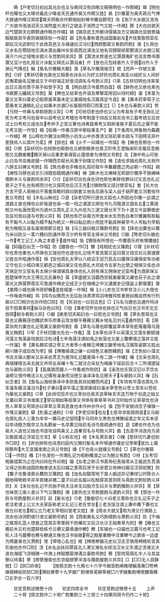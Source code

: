 <!-- { "loadSidebar": true } -->
　　晧【戸老切日初出其光白也又与皓同汉有四皓又晧晧明也一作颢皜】曍【明也旰也曜也又太曍伏羲氏少曍金天氏通作昊又作颢又姓】昊【尔雅夏为昊天疏元气博大貌通作曍汉郑崇曍天罔极亦作颢相如封禅书肇自颢穹】浩【浩汗大水貌又浩浩广大貌书浩浩滔天又浩然盛大流行之貌孟子浩然之气又姓一作澔】颢【大也白貌天边气楚辞天白颢颢通作晧亦作皜】镐【镐京武王所都诗侵镐及方又镐镐光显貌景福殿赋故其华表则镐镐铄铄一作鄗】鄗【邑名春秋晋邑战国属赵左齐伐晋取邢栾任鄗后汉光武即位于此改高邑又与镐通后汉冯衍西顾鄷鄗又肴韵药韵】滈【久雨也又水名在鄠括地志滈水源出雍州长安县西北滈池又地名羽猎赋经萦酆滈又水貌江赋滈汗六州之域惟水貌义与觉韵同余异】灏【灏溔水势逺也又灏灏夷旷也法言商书灏灏又豆汁也礼用豆汁沐髪又释氏以灏浴身】夰【放也元包经泰夰入于囦曰夰入于渊元气降也】鰝【鱼名尔雅鰝大鰕】薃【草名尔雅薃侯莎】唬【虎声一作虓又豪韵】○好【黒袄切善也美也又相善也诗永以为好又好防也周礼琬圭以结好又人间好武夷君曲名见脞说又于中好端正好皆词调名与号韵义异】○杲【古袄切明也诗杲杲出日又高也管子杲乎如登乎天】暠【明白貌汉书暠然白首】缟【鲜色也又练也素也书厥篚元纎缟又号韵】菒【稗也又枯草也齐语及寒撃菜除田以待时耕】稾【禾茎为稾又文草曰稾史记屈原属草稾未定又稾城地名汉属真定今县】槀【槀本药草荀子兰茝槀本又通槁礼记止如槀木亦通□长笛赋持箭□而茎立】□【木也与豪韵义异】笴【弓材一作槀与旱韵哿韵义异】○考【可袄切老也终也又父为考易有子考无咎礼记死为考又考问也易中以自考也又考稽也书考制度于四岳又核实也书三载考绩又后世试士曰考校又成也左考仲子之宫又撃也诗弗鼓弗考又瑕衅淮南子夏后氏之璜不能无考又姓一作攷】槁【枯槁一作槀汉房中歌枯槀复产】薧【干鱼周礼辨鱼物为鱻薧一作槁】栲【山樗也尔雅注似樗色小白生山中亦类漆又陆玑草木疏与下田樗无异叶差狭呉人以其叶为茗】拷【掠也】燺【火干一曰燥也一作熇】祰【祷也告祭也一作禞】○倒【朶袄切仆也倾倒也颠倒也又絶倒极笑也晋卫玠传王澄每闻玠言辄叹息絶倒又北魏崔瞻魏天保以后重吏事谓容止蕴借者为潦倒又号韵】岛【海中有山可依止曰岛书岛夷皮服一作隯西京赋长风激于别隯又作防】祷【请也求福也周礼太祝作六辞五曰祷又号韵】捣【筑也舂也手椎也礼捣珍取牛羊麋鹿麕之肉必脄一作捣】禂【祷性马祭也说文引诗既伯既禂通作祷】梼【断木也又梼昧无知貌尔雅序不揆梼昧惟断木义与豪韵同余异】○讨【妥袄切治也诛也诃也除也奉辞伐罪曰讨又去也礼记君子之于礼也有顺而讨也又探究也后汉王充讨摘物情又招讨使官名】套【长大也方言不受人笼络曰不落套简略时趋曰脱套又地名后唐与梁人战于胡芦套又河套俗作套又号韵】槄【木名山楸也】○道【朶老切所行道也又蹈也人所蹈也尔雅一达谓之道路又直也理也众妙皆道也易一隂一阳之谓道又顺也书九河既道又国名左江黄道柏又州名唐改营州为道州又周礼正义九州总为三道又唐分天下为十道又今监察御史及监司皆曰道与号韵义异】稻【稌也有芒谷南方所食米水生而色白者尔雅翼稻有黏有不黏今人以黏为穤不黏为秔又一种曰籼比秔小而犹不黏其种甚早今人号籼为早稻秔为晚稻又县名属琅琊郡又姓】駣【马三嵗曰駣又篠韵号韵】防【择也治粟也以粟为米曰防又一茎六穗曰防通作导汉少府有导官主择米又号韵】○脑【弩老切头髄也一作考工记工人角之本蹙于或作垴】恼【懊恼有所恨也一作憹晋乐府有懊憹曲】碯【码碯石似玊一作瑙】防【雌狢也一作□】嬲【戏相扰也又篠韵】○寳【补袄切珍也贵也重也人所保也又瑞也符也道也礼记地不爱其寳又玺曰寳又钱文曰元寳通寳又姓古作珤通作葆】保【安也周礼太宰以八统诏王驭万民五曰庸保注庸保安有功者又守也又小城曰保又都邑之城曰保又任也周礼大司徒令五家为比使之相保又佑也诗天保定尔又官名有太保少保谓保其身体也礼入则有保又佣保史记栾布为酒家保又姓楚保申为文王傅见吕氏春秋】葆【草盛貌又羽葢西京赋垂翟葆又藏也荘子此之谓葆光又旅葆野菽实可食通作褓史记成王少在襁褓之中又通堡史记侵盗上郡堡塞】堡【堡障小城也唐书哥舒翰连拔城堡一作堢】褓【小儿衣也汉书李竒注小儿大借也一作堢或作緥】鸨【鸨鸟似鴈而大无后趾诗肃肃鸨羽埤雅鸨性羣居如鴈自然有行列故以□□相次也亦作防□防】防【矢羽也一曰羽五色】□【马名乌骢也古通作鸨诗叔于田乘乘鸨骊马杂色曰鸨】○抱【簿老切怀也持也挟也又气向日也汉书天文志抱珥蜺与肴韵义异】○媢【姥老切夫妬妇也一曰怒也又号韵】蓩【草名卷耳也又葆也又蓩蓩茂也魏武帝乐府乘云驾龙郁乎蓩蓩又蓩乡地名见刘元通作防】芼【用菜杂肉为羮也礼记芼羮又豪韵号韵】苺【草名马苺也即覆盆草本草有蛇苺蚕苺乌蔹苺又贿韵】○早【子袄切晨也先也一作蚤】藻【水草也诗于以采藻又文藻东都赋铺鸿藻又鳬藻喜悦貌后汉杜诗士卒鳬藻注谓如鳬之依藻也又屋上覆橑谓之藻井又姓一作薻】枣【果名棘实谓之枣又大者枣小者棘见埤雅又酸枣地名汉属陈留郡又姓出颍川棘子成后改为枣】缲【博雅缲谓之缣一曰绀色又豪韵篠韵】璪【玊色如小藻文书古文璪火黺米又杂采丝贯玊为冕饰礼记戴冕璪十有二旒一作缫】缫【文采也周礼典瑞缫借五采五就又弁师五采缫十有二就注合采丝为绳垂于延前后合十二所谓邃延也与豪韵义异】【虱属跳而齧人一作蚤或作防防】澡【澡洗也东观汉记以手饮水澡颊又借作脩洁义礼记儒有澡身而浴徳又澡泽泽名见穆天子与豪韵义异】璅【石似玊者】防【鱼名山海经泰泽中多防鱼其状如鲤而鸡足】【车饰有华藻也周礼巾车薻车蔽注薻当为杜子春曰读华藻之藻郑康成曰薻水草苍色以苍土垩车以苍绘为蔽也又豪韵】○草【此袄切百卉也又草创也易天造草昧言天造万物于创造之始又文藁曰草汉书淮南王常召相如等视草又书体有章草草书并汉时始作又草草忧也诗劳人草草又苟简亦曰草草又草具恶食也本作艸亦作屮】懆【愁不安貌诗念子懆懆一作慅又豪韵】騲【牝畜之通称】○皁【字老切皁也左士臣皁皁臣舆舆臣又马枥也周礼校人三乘为皁皁一趣马史记邹阳牛马同皁又黒色也博雅缁谓之皁又实未坚曰皁诗既方既皁又鸟名鹳雀一名皁裠见陆玑毛诗鸟兽疏通作皂】造【建也作也为也易大人造也又始也书造攻自鸣条又上造秦官名与号韵义异】艁【古造字诗造舟为梁又艁首谓之浮梁见方言】草【斗栎实也】梍【木名荚实者】○嫂【思袄切凡妻也别作□防】扫【弃也拚除也诗洒扫庭内又閙扫髻名本作埽通作骚史记李斯犹灶上骚除黥布大王宜骚淮南之兵又号韵】燥【干也易火就燥又号韵】□【草也尔雅蔜□一作防】糔【汁也溲也一作滫礼记为稻粉糔溲之以为酏又有韵】○袄【五考切袍属缊絮为之在内曰袄在外曰袍】媪【女老之称汉书髙帝纪髙祖常从王媪武负贯酒又母之别称战国防触詟说太后曰媪之爱燕后贤于长安君又地神曰媪见汉郊祀歌】防【麋子也鲁语兽长麛防又篠韵】蝹【虫名如猿常地下食人脑述异记秦缪公时陈仓人掘地得物若羊非羊若猪非猪二童子曰此名蝹以松柏穿其首则死与真韵文韵轸韵义并异】夭【未壮也礼记不杀胎不殀夭注未生曰胎方生曰夭与萧韵篠韵义并异】芺【草也味苦江南人食以下气又篠韵】燠【甚热也又号韵屋韵与遇韵义异】懊【恨也一作防与号韵屋韵义并异】镺【髪长也】○老【鲁脑切七十曰老又尊称也又礼记天子之老注老谓上公又大夫家臣称老又礼记三老在学左三老冻馁注谓上夀中夀下夀也又致仕曰老左桓公立乃老又宰相曰堂老又姓】潦【雨水大貌又雨为潦又行潦路上流水也诗泂酌彼行潦又豪韵号韵】防【西南夷名又巧韵啸韵与萧韵义异】防【干梅之属周礼笾人馈食之笾其实枣栗桃干防榛实又后汉长沙王始煮草为防】橑【椽也又檐前木又栏也楚辞桂栋兮兰橑又葢骨通作轑】轑【车轴也一曰辐也又葢弓也考工记轮人注弓葢橑也橑与轑通又椽也汉书张敞得之殿屋重轑中注重轑今之廊舎一边虚为两厦者也又萧韵】恅【愺恅心乱也】栳【栲栳栁器元史仪卫志玊辂用栲栳轮言其形曲也亦作□防】涝【水名出扶风鄠县北入渭又滩名水经注汉水又东谓之涝滩又大波也海赋飞涝相磢一作潦上林赋酆鄗潦潏又豪韵号韵】簝【受肉笼周礼牛人与其盆簝以待事】蓼【樛蓼搜索也东京赋樛蓼浶浪与篠韵屋韵义并异】□【□□无人寂静貌】□【防□疥疾】
　　【按佩文韵十九晧七十六字今据音韵阐微增鰝薃槀□笴栲燺禂梼槄防防□防懊镺簝蓼十九字据广韵増祰芼騲草梍□六字据集韵増唬嬲苺糔□五字合一百六字】

　　钦定音韵述微卷十四
　　钦定四库全书
　　钦定音韵述微卷十五
　　上声
　　二十哿【佩文韵作二十哿广韵集韵三十三哿三十四果同用今仍作二十哿】
